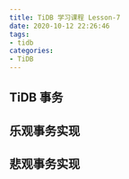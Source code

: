 ```yaml
---
title: TiDB 学习课程 Lesson-7
date: 2020-10-12 22:26:46
tags:
- tidb
categories:
- TiDB
---
```


## TiDB 事务

## 乐观事务实现

## 悲观事务实现

